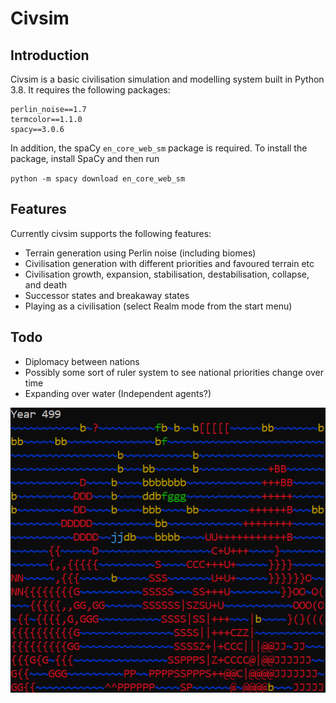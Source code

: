 # Civsim
## Introduction
Civsim is a basic civilisation simulation and modelling system built in Python 3.8. It requires the following packages:

```
perlin_noise==1.7
termcolor==1.1.0
spacy==3.0.6
```

In addition, the spaCy `en_core_web_sm` package is required. To install the package, install SpaCy and then run

`python -m spacy download en_core_web_sm`

## Features
Currently civsim supports the following features:
* Terrain generation using Perlin noise (including biomes)
* Civilisation generation with different priorities and favoured terrain etc
* Civilisation growth, expansion, stabilisation, destabilisation, collapse, and death
* Successor states and breakaway states
* Playing as a civilisation (select Realm mode from the start menu)

## Todo
* Diplomacy between nations
* Possibly some sort of ruler system to see national priorities change over time
* Expanding over water (Independent agents?)

![Demo image](https://github.com/UtilityHotbar/civsim/blob/master/docs/images/civsim.png)